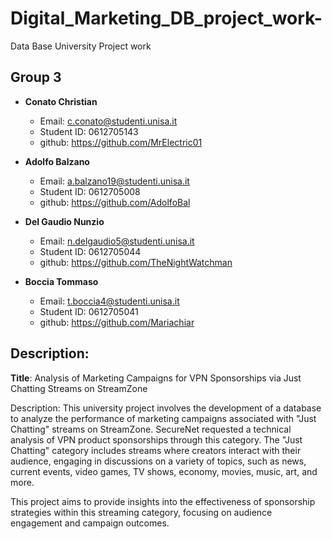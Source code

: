 # Digital_Marketing_DB_project_work-
Data Base University Project work

## Group 3

- **Conato Christian**
  - Email: c.conato@studenti.unisa.it
  - Student ID: 0612705143
  - github: https://github.com/MrElectric01

- **Adolfo Balzano**
  - Email: a.balzano19@studenti.unisa.it
  - Student ID: 0612705008
  - github: https://github.com/AdolfoBal

- **Del Gaudio Nunzio**
  - Email: n.delgaudio5@studenti.unisa.it
  - Student ID: 0612705044
  - github: https://github.com/TheNightWatchman

- **Boccia Tommaso**
  - Email: t.boccia4@studenti.unisa.it
  - Student ID: 0612705041
  - github: https://github.com/Mariachiar

## Description:
**Title**: Analysis of Marketing Campaigns for VPN Sponsorships via Just Chatting Streams on StreamZone

Description: This university project involves the development of a database to analyze the performance of marketing campaigns associated with "Just Chatting" streams on StreamZone. SecureNet requested a technical analysis of VPN product sponsorships through this category. The "Just Chatting" category includes streams where creators interact with their audience, engaging in discussions on a variety of topics, such as news, current events, video games, TV shows, economy, movies, music, art, and more.

This project aims to provide insights into the effectiveness of sponsorship strategies within this streaming category, focusing on audience engagement and campaign outcomes.
